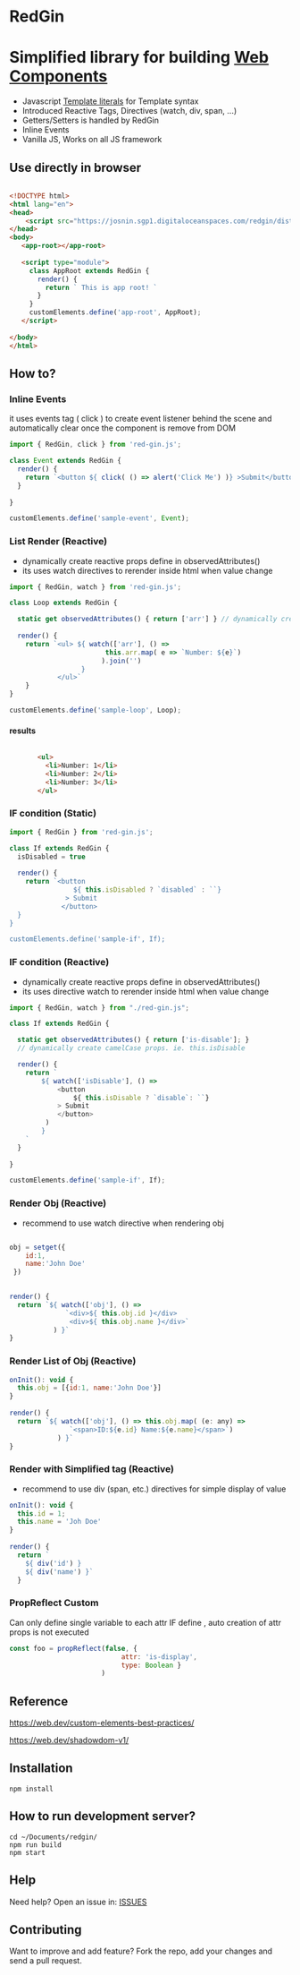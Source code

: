 # RedGin
# Simplified library for building [Web Components](https://developer.mozilla.org/en-US/docs/Web/Web_Components)

* Javascript [Template literals](https://developer.mozilla.org/en-US/docs/Web/JavaScript/Reference/Template_literals) for Template syntax
* Introduced Reactive Tags, Directives (watch, div, span, ...)
* Getters/Setters is handled by RedGin
* Inline Events 
* Vanilla JS, Works on all JS framework


## Use directly in browser

```html 

<!DOCTYPE html>
<html lang="en">
<head>       
    <script src="https://josnin.sgp1.digitaloceanspaces.com/redgin/dist/redgin.js"></script>
</head>
<body>
   <app-root></app-root>
    
   <script type="module">     
     class AppRoot extends RedGin {  
       render() { 
         return ` This is app root! `
       }
     }
     customElements.define('app-root', AppRoot);
   </script> 
    
</body>
</html>

```


## How to?
### Inline Events
it uses events tag ( click ) to create event listener behind the scene and automatically clear once the component is remove from DOM
```js
import { RedGin, click } from 'red-gin.js';

class Event extends RedGin { 
  render() {
    return `<button ${ click( () => alert('Click Me') )} >Submit</button>`
  }
 
}

customElements.define('sample-event', Event);

```

### List Render (Reactive) 
* dynamically create reactive props define in observedAttributes()
* its uses watch directives to rerender inside html when value change
```js
import { RedGin, watch } from 'red-gin.js';

class Loop extends RedGin {

  static get observedAttributes() { return ['arr'] } // dynamically create reactive props this.arr
  
  render() {    
    return `<ul> ${ watch(['arr'], () => 
                        this.arr.map( e => `Number: ${e}`) 
                       ).join('') 
                  } 
            </ul>`
    } 
}

customElements.define('sample-loop', Loop);

```
#### results
```html

       <ul>
         <li>Number: 1</li>
         <li>Number: 2</li>
         <li>Number: 3</li>
       </ul>

```



### IF condition (Static)
```js
import { RedGin } from 'red-gin.js';

class If extends RedGin {
  isDisabled = true
  
  render() {
    return `<button 
                ${ this.isDisabled ? `disabled` : ``}
              > Submit
             </button>    
  } 
}

customElements.define('sample-if', If);

```

### IF condition (Reactive)
* dynamically create reactive props define in observedAttributes()
* its uses directive watch to rerender inside html when value change
```js
import { RedGin, watch } from "./red-gin.js";

class If extends RedGin {

  static get observedAttributes() { return ['is-disable']; } 
  // dynamically create camelCase props. ie. this.isDisable

  render() {
    return `
        ${ watch(['isDisable'], () => 
            <button
                ${ this.isDisable ? `disable`: ``}
            > Submit
            </button>
         )
        }
    `
  }
 
}

customElements.define('sample-if', If);
```

### Render Obj (Reactive)
* recommend to use watch directive when rendering obj
```js

obj = setget({
    id:1, 
    name:'John Doe'
 })

  
render() {       
  return `${ watch(['obj'], () => 
              `<div>${ this.obj.id }</div>
               <div>${ this.obj.name }</div>` 
           ) }`
}
```

### Render List of Obj (Reactive)
```js
onInit(): void {
  this.obj = [{id:1, name:'John Doe'}]
}
  
render() {       
  return `${ watch(['obj'], () => this.obj.map( (e: any) => 
               `<span>ID:${e.id} Name:${e.name}</span>`)
            ) }`
}
```

### Render with Simplified tag (Reactive)
* recommend to use div (span, etc.) directives for simple display of value
```js
onInit(): void {
  this.id = 1;
  this.name = 'Joh Doe'
}
  
render() {       
  return `
    ${ div('id') }
    ${ div('name') }`
  }
```

### PropReflect Custom
Can only define single variable to each attr
IF define , auto creation of attr props is not executed
```js
const foo = propReflect(false, { 
                            attr: 'is-display', 
                            type: Boolean }
                       )
```

## Reference
https://web.dev/custom-elements-best-practices/

https://web.dev/shadowdom-v1/

## Installation 
```
npm install
```

## How to run development server? 
```
cd ~/Documents/redgin/
npm run build
npm start
```

## Help

Need help? Open an issue in: [ISSUES](https://github.com/josnin/redgin/issues)


## Contributing
Want to improve and add feature? Fork the repo, add your changes and send a pull request.


